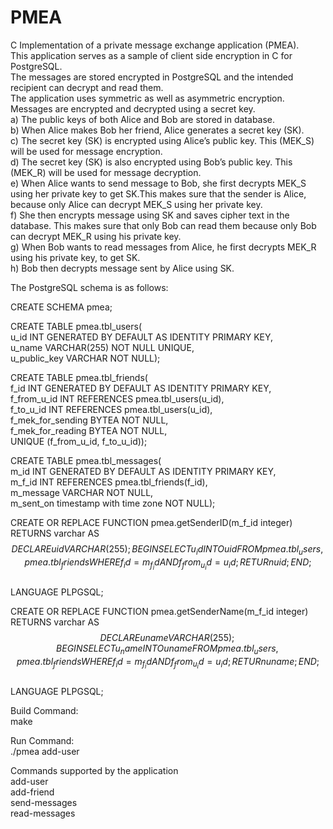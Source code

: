 # PMEA
C Implementation of a private message exchange application (PMEA).  
This application serves as a sample of client side encryption in C for PostgreSQL.  
The messages are stored encrypted in PostgreSQL and the intended recipient can decrypt and read them.  
The application uses symmetric as well as asymmetric encryption.  
Messages are encrypted and decrypted using a secret key.  
a) The public keys of both Alice and Bob are stored in database.  
b) When Alice makes Bob her friend, Alice generates a secret key (SK).  
c) The secret key (SK) is encrypted using Alice’s public key. This (MEK_S) will be used for message encryption.  
d) The secret key (SK) is also encrypted using Bob’s public key. This (MEK_R) will be used for message decryption.  
e) When Alice wants to send message to Bob, she first decrypts MEK_S using her private key to get SK.This makes sure that the sender is Alice, because only Alice can decrypt MEK_S using her private key.  
f) She then encrypts message using SK and saves cipher text in the database. This makes sure that only Bob can read them because only Bob can decrypt MEK_R using his private key.  
g) When Bob wants to read messages from Alice, he first decrypts MEK_R using his private key, to get SK.  
h) Bob then decrypts message sent by Alice using SK.  
  
The PostgreSQL schema is as follows:  
  
  CREATE SCHEMA pmea;  
    
  CREATE TABLE pmea.tbl_users(  
      u_id INT GENERATED BY DEFAULT AS IDENTITY PRIMARY KEY,  
      u_name VARCHAR(255) NOT NULL UNIQUE,  
      u_public_key VARCHAR NOT NULL);  
        
  CREATE TABLE pmea.tbl_friends(  
      f_id INT GENERATED BY DEFAULT AS IDENTITY PRIMARY KEY,  
      f_from_u_id INT REFERENCES pmea.tbl_users(u_id),  
      f_to_u_id INT REFERENCES pmea.tbl_users(u_id),  
      f_mek_for_sending BYTEA NOT NULL,  
      f_mek_for_reading BYTEA NOT NULL,  
      UNIQUE (f_from_u_id, f_to_u_id));  
        
  CREATE TABLE pmea.tbl_messages(  
      m_id INT GENERATED BY DEFAULT AS IDENTITY PRIMARY KEY,  
      m_f_id INT REFERENCES pmea.tbl_friends(f_id),  
      m_message VARCHAR NOT NULL,  
      m_sent_on timestamp with time zone NOT NULL);  
    
    
  CREATE OR REPLACE FUNCTION pmea.getSenderID(m_f_id integer) RETURNS varchar AS $$  
  DECLARE uid VARCHAR(255);  
  BEGIN  
    SELECT u_id INTO uid FROM pmea.tbl_users, pmea.tbl_friends WHERE f_id = m_f_id AND f_from_u_id = u_id;  
    RETURn uid;  
  END; $$  
  LANGUAGE PLPGSQL;  
    
  CREATE OR REPLACE FUNCTION pmea.getSenderName(m_f_id integer) RETURNS varchar AS $$  
  DECLARE uname VARCHAR(255);  
  BEGIN  
    SELECT u_name INTO uname FROM pmea.tbl_users, pmea.tbl_friends WHERE f_id = m_f_id AND f_from_u_id = u_id;  
    RETURn uname;  
  END; $$  
  LANGUAGE PLPGSQL;  
  
Build Command:  
  make  
  
Run Command:  
  ./pmea add-user  
  
Commands supported by the application  
  add-user  
  add-friend  
  send-messages  
  read-messages  

